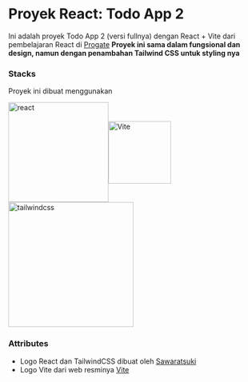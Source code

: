 # Proyek React: Todo App 2

Ini adalah proyek Todo App 2 (versi fullnya) dengan React + Vite dari pembelajaran React di [Progate](https://progate.com/)
**Proyek ini sama dalam fungsional dan design, namun dengan penambahan Tailwind CSS untuk styling nya**

### Stacks
Proyek ini dibuat menggunakan
<div style="display:flex;flex-wrap:wrap;align-items:center">
    <img src="https://raw.githubusercontent.com/SAWARATSUKI/KawaiiLogos/main/React/React.png" width="200px" alt="react"/>
    <img src="https://vitejs.dev/logo.svg" width="125px" alt="Vite"/>
    <img src="https://raw.githubusercontent.com/SAWARATSUKI/KawaiiLogos/main/tailwind%20css/Tailwindcss.png" width="250px" alt="tailwindcss"/>
</div>

### Attributes
- Logo React dan TailwindCSS dibuat oleh [Sawaratsuki](https://github.com/SAWARATSUKI/KawaiiLogos)
- Logo Vite dari web resminya [Vite](https://vitejs.dev/)